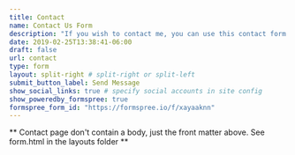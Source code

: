 ```yaml
---
title: Contact
name: Contact Us Form
description: "If you wish to contact me, you can use this contact form or email direct at: dr.christian.ryan@gmail.com"
date: 2019-02-25T13:38:41-06:00
draft: false
url: contact
type: form
layout: split-right # split-right or split-left
submit_button_label: Send Message
show_social_links: true # specify social accounts in site config
show_poweredby_formspree: true
formspree_form_id: "https://formspree.io/f/xayaaknn"
---
```


** Contact page don't contain a body, just the front matter above.
See form.html in the layouts folder **
